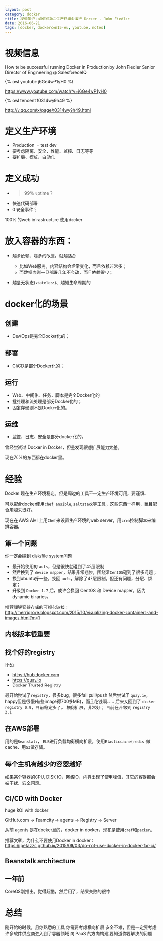 ```yaml
---
layout: post
category: docker
title: 视频笔记：如何成功在生产环境中运行 Docker - John Fiedler
date: 2016-06-21
tags: [docker, dockercon15-eu, youtube, notes]
---
```


<!-- toc -->

# 视频信息

How to be successful running Docker in Production
by John Fiedler
Senior Director of Engineering @ SalesforeceIQ

{% owl youtube j6Ge4wP1yH0 %}

<https://www.youtube.com/watch?v=j6Ge4wP1yH0>

{% owl tencent f0314wy9h49 %}

<http://v.qq.com/x/page/f0314wy9h49.html>


# 定义生产环境

* Production != test dev
* 要考虑隔离、安全、性能、监控、日志等等
* 要扩展、模板、自动化

# 定义成功

* >99% uptime？
* 快速代码部署
* 0 安全事件？

100% 的web infrastructure 使用docker

# 放入容器的东西：

* 越多依赖、越多的改变，就越适合

  * 比如Web服务，内容结构会经常变化，而且依赖非常多；
  * 而数据库则一旦部署几年不变动，而且依赖很少；

* 越是无状态(`stateless`)、越短生命周期的

# docker化的场景

## 创建

* Dev/Ops是完全Docker化的；

## 部署

* CI/CD是部分Docker化的；

## 运行

* Web、中间件、任务、脚本是完全Docker化的
* 批处理和流处理是部分Docker化的；
* 固定存储则不是Docker化的。

## 运维

* 监控、日志、安全是部分docker化的。

曾经尝试过 Docker in Docker，但是发现很想扩展能力太差。

现在70%的东西都在docker里。

# 经验

Docker 现在生产环境稳定。但是周边的工具不一定生产环境可用，要谨慎。

可以配合docker使用`chef`, `ansible`, `saltstack`等工具，这些东西一样用，而且配合用起来很好。

现在在 AWS AMI 上用`Chef`来设置生产环境的web server，用`cron`控制脚本来编排容器。

## 第一个问题

你一定会碰到 disk/file system问题

* 最开始使用的 `aufs`，但是很快就碰到了42层限制
* 然后换到了 `device mapper`，结果非常悲惨，围绕着`CentOS`碰到了很多问题；
* 换到ubuntu好一些，换回 `aufs`，解除了42层限制，但还有问题，分层、绑定；
* 升级到 `Docker 1.7` 后，或许会换回 CentOS 和 Device mapper，因为 dynamic binaries。

推荐理解容器存储的可视化链接：
<http://merrigrove.blogspot.com/2015/10/visualizing-docker-containers-and-images.html?m=1>

## 内核版本很重要

## 找个好的registry

比如

* <https://hub.docker.com>
* <https://quay.io>
* Docker Trusted Registry

最开始尝试了`registry`，很多bug，很多fail pull/push
然后尝试了 `quay.io`，happy但是很慢(有些image得700多MB)，而且花钱啊……
后来又回到了 `docker registry 0.9`，目前稳定多了。
横向扩展，非常好；
目前在升级到 `registry 2.1`

## 在AWS部署

用的是`Beanstalk`， `ELB`进行负载均衡横向扩展，使用`Elasticcache(redis)`做cache，用`S3`做存储。

## 每个主机有越少的容器越好

如果某个容器的CPU, DISK IO，网络IO，内存出现了使用峰值，其它的容器都会被干扰。安全问题。

## CI/CD with Docker

huge ROI with docker

GitHub.com → Teamcity → agents → Registry → Server

从前 agents 是在docker里的，docker in docker，现在是使用`chef`和`packer`。

推荐文章，为什么不要使用Docker in docker：
<https://jpetazzo.github.io/2015/09/03/do-not-use-docker-in-docker-for-ci/>

## Beanstalk architecture

## 一年前

CoreOS刚推出，觉得超酷，然后用了，结果失败的很惨

# 总结

刚开始的时候，用你熟悉的工具
你需要考虑横向扩展
安全不难，但是一定要考虑
许多软件供应商进入到了容器领域
向 PaaS 的方向构建
要知道你要解决的问题
